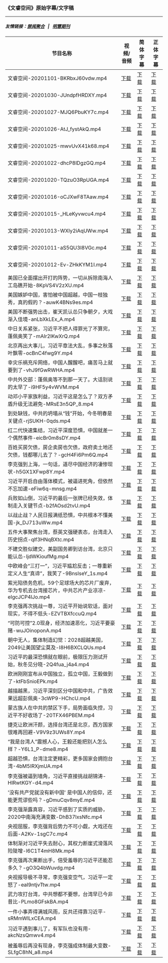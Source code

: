 ### 《文睿空间》原始字幕/文字稿
---
##### 友情链接：[禁闻聚合](https://github.com/gfw-breaker/banned-news) &nbsp;&nbsp;|&nbsp;&nbsp; [明慧期刊](https://github.com/gfw-breaker/mh-qikan) 
| 节目名称 | 视频/音频 | 简体字幕 | 正体字幕 |
|---|---|---|---|
| 文睿空间-20201101-BKRbxJ60vdw.mp4 | [下载](https://y2mate.com/zh-cn/search/BKRbxJ60vdw) | [下载](../channels/wenrui/_BKRbxJ60vdw.srt?raw=true) | [下载](../channels/wenrui/_BKRbxJ60vdw.tw.srt?raw=true) | 
| 文睿空间-20201030-JUndpfHRDXY.mp4 | [下载](https://y2mate.com/zh-cn/search/JUndpfHRDXY) | [下载](../channels/wenrui/_JUndpfHRDXY.srt?raw=true) | [下载](../channels/wenrui/_JUndpfHRDXY.tw.srt?raw=true) | 
| 文睿空间-20201027-MJQ6PbuKY7c.mp4 | [下载](https://y2mate.com/zh-cn/search/MJQ6PbuKY7c) | [下载](../channels/wenrui/_MJQ6PbuKY7c.srt?raw=true) | [下载](../channels/wenrui/_MJQ6PbuKY7c.tw.srt?raw=true) | 
| 文睿空间-20201026-AtJ_fystAkQ.mp4 | [下载](https://y2mate.com/zh-cn/search/AtJ_fystAkQ) | [下载](../channels/wenrui/_AtJ_fystAkQ.srt?raw=true) | [下载](../channels/wenrui/_AtJ_fystAkQ.tw.srt?raw=true) | 
| 文睿空间-20201025-mwvUvX41k68.mp4 | [下载](https://y2mate.com/zh-cn/search/mwvUvX41k68) | [下载](../channels/wenrui/_mwvUvX41k68.srt?raw=true) | [下载](../channels/wenrui/_mwvUvX41k68.tw.srt?raw=true) | 
| 文睿空间-20201022-dhcP8lDgzGQ.mp4 | [下载](https://y2mate.com/zh-cn/search/dhcP8lDgzGQ) | [下载](../channels/wenrui/_dhcP8lDgzGQ.srt?raw=true) | [下载](../channels/wenrui/_dhcP8lDgzGQ.tw.srt?raw=true) | 
| 文睿空间-20201020-TQzuO3RpUGA.mp4 | [下载](https://y2mate.com/zh-cn/search/TQzuO3RpUGA) | [下载](../channels/wenrui/_TQzuO3RpUGA.srt?raw=true) | [下载](../channels/wenrui/_TQzuO3RpUGA.tw.srt?raw=true) | 
| 文睿空间-20201016-oCJXwF8TAaw.mp4 | [下载](https://y2mate.com/zh-cn/search/oCJXwF8TAaw) | [下载](../channels/wenrui/_oCJXwF8TAaw.srt?raw=true) | [下载](../channels/wenrui/_oCJXwF8TAaw.tw.srt?raw=true) | 
| 文睿空间-20201015-_HLeKyvwcu4.mp4 | [下载](https://y2mate.com/zh-cn/search/_HLeKyvwcu4) | [下载](../channels/wenrui/__HLeKyvwcu4.srt?raw=true) | [下载](../channels/wenrui/__HLeKyvwcu4.tw.srt?raw=true) | 
| 文睿空间-20201013-WXly2iAqUWw.mp4 | [下载](https://y2mate.com/zh-cn/search/WXly2iAqUWw) | [下载](../channels/wenrui/_WXly2iAqUWw.srt?raw=true) | [下载](../channels/wenrui/_WXly2iAqUWw.tw.srt?raw=true) | 
| 文睿空间-20201011-aS5QU3l8VGc.mp4 | [下载](https://y2mate.com/zh-cn/search/aS5QU3l8VGc) | [下载](../channels/wenrui/_aS5QU3l8VGc.srt?raw=true) | [下载](../channels/wenrui/_aS5QU3l8VGc.tw.srt?raw=true) | 
| 文睿空间-20201012-Ev-ZHkKYM1I.mp4 | [下载](https://y2mate.com/zh-cn/search/Ev-ZHkKYM1I) | [下载](../channels/wenrui/_Ev-ZHkKYM1I.srt?raw=true) | [下载](../channels/wenrui/_Ev-ZHkKYM1I.tw.srt?raw=true) | 
| 美国已全面摆出开打的阵势，一切从拆除南海人工岛礁开始-8KpVS4V2zXU.mp4 | [下载](https://y2mate.com/zh-cn/search/8KpVS4V2zXU) | [下载](../channels/wenrui/_8KpVS4V2zXU.srt?raw=true) | [下载](../channels/wenrui/_8KpVS4V2zXU.tw.srt?raw=true) | 
| 美国嫉妒中国，害怕被中国超越，中国一枝独秀，真的假的？-auwK4BNs9es.mp4 | [下载](https://y2mate.com/zh-cn/search/auwK4BNs9es) | [下载](../channels/wenrui/_auwK4BNs9es.srt?raw=true) | [下载](../channels/wenrui/_auwK4BNs9es.tw.srt?raw=true) | 
| 美国不断强势出击，崔天凯认怂只争朝夕，大戏渐入佳境-anLbXkLEx_A.mp4 | [下载](https://y2mate.com/zh-cn/search/anLbXkLEx_A) | [下载](../channels/wenrui/_anLbXkLEx_A.srt?raw=true) | [下载](../channels/wenrui/_anLbXkLEx_A.tw.srt?raw=true) | 
| 中日关系紧张，习近平不把人得罪光了不算完，蓬佩奥笑了-mAIr2lKwXrQ.mp4 | [下载](https://y2mate.com/zh-cn/search/mAIr2lKwXrQ) | [下载](../channels/wenrui/_mAIr2lKwXrQ.srt?raw=true) | [下载](../channels/wenrui/_mAIr2lKwXrQ.tw.srt?raw=true) | 
| 北京再出大事儿，习近平章法大乱，多事之秋落叶飘零-ocBnC4fwg9Y.mp4 | [下载](https://y2mate.com/zh-cn/search/ocBnC4fwg9Y) | [下载](../channels/wenrui/_ocBnC4fwg9Y.srt?raw=true) | [下载](../channels/wenrui/_ocBnC4fwg9Y.tw.srt?raw=true) | 
| 幸灾乐祸充斥网络，中国人醒醒吧，痛苦马上就要到了-vhJ9fGwRWHA.mp4 | [下载](https://y2mate.com/zh-cn/search/vhJ9fGwRWHA) | [下载](../channels/wenrui/_vhJ9fGwRWHA.srt?raw=true) | [下载](../channels/wenrui/_vhJ9fGwRWHA.tw.srt?raw=true) | 
| 中共外交部：蓬佩奥等不到那一天了。大话别说的太早了-i9HF5y4vWVM.mp4 | [下载](https://y2mate.com/zh-cn/search/i9HF5y4vWVM) | [下载](../channels/wenrui/_i9HF5y4vWVM.srt?raw=true) | [下载](../channels/wenrui/_i9HF5y4vWVM.tw.srt?raw=true) | 
| 动邓小平家族利益，习近平这是怎么了？双方矛盾升级无法避免-MRsE3n5QP_8.mp4 | [下载](https://y2mate.com/zh-cn/search/MRsE3n5QP_8) | [下载](../channels/wenrui/_MRsE3n5QP_8.srt?raw=true) | [下载](../channels/wenrui/_MRsE3n5QP_8.tw.srt?raw=true) | 
| 到处缺钱，中共的坍塌从“钱”开始，今冬明春是关键点-rjSUKH-0qds.mp4 | [下载](https://y2mate.com/zh-cn/search/rjSUKH-0qds) | [下载](../channels/wenrui/_rjSUKH-0qds.srt?raw=true) | [下载](../channels/wenrui/_rjSUKH-0qds.tw.srt?raw=true) | 
| 红二代快速集结，习近平深度恐惧，中国就差一个偶然事件-eicBr0m8sDY.mp4 | [下载](https://y2mate.com/zh-cn/search/eicBr0m8sDY) | [下载](../channels/wenrui/_eicBr0m8sDY.srt?raw=true) | [下载](../channels/wenrui/_eicBr0m8sDY.tw.srt?raw=true) | 
| 百姓买房欠债，房企卖房也欠债，政府卖土地还欠债，钱都哪儿去了？-gcH4Fi6Pm6Q.mp4 | [下载](https://y2mate.com/zh-cn/search/gcH4Fi6Pm6Q) | [下载](../channels/wenrui/_gcH4Fi6Pm6Q.srt?raw=true) | [下载](../channels/wenrui/_gcH4Fi6Pm6Q.tw.srt?raw=true) | 
| 李克强到上海，一句话，道尽中国经济的凄惨现状-h5GX1XFwp8Y.mp4 | [下载](https://y2mate.com/zh-cn/search/h5GX1XFwp8Y) | [下载](../channels/wenrui/_h5GX1XFwp8Y.srt?raw=true) | [下载](../channels/wenrui/_h5GX1XFwp8Y.tw.srt?raw=true) | 
| 习近平开启自由落体模式，被逼进死角，但依然不忘加速-eFiw6q-mnsg.mp4 | [下载](https://y2mate.com/zh-cn/search/eFiw6q-mnsg) | [下载](../channels/wenrui/_eFiw6q-mnsg.srt?raw=true) | [下载](../channels/wenrui/_eFiw6q-mnsg.tw.srt?raw=true) | 
| 兵败如山倒，习近平的最后一张牌已经失效，体制走入关键节点-b2fAOsd2tvU.mp4 | [下载](https://y2mate.com/zh-cn/search/b2fAOsd2tvU) | [下载](../channels/wenrui/_b2fAOsd2tvU.srt?raw=true) | [下载](../channels/wenrui/_b2fAOsd2tvU.tw.srt?raw=true) | 
| 以战止战？人民日报满纸恐惧，中共根本不懂美国-jk_DJ713uWw.mp4 | [下载](https://y2mate.com/zh-cn/search/jk_DJ713uWw) | [下载](../channels/wenrui/_jk_DJ713uWw.srt?raw=true) | [下载](../channels/wenrui/_jk_DJ713uWw.tw.srt?raw=true) | 
| 五件大事聚焦台湾，蔡英文强硬表态，台湾走入历史拐点-qlf3HNqBXtc.mp4 | [下载](https://y2mate.com/zh-cn/search/qlf3HNqBXtc) | [下载](../channels/wenrui/_qlf3HNqBXtc.srt?raw=true) | [下载](../channels/wenrui/_qlf3HNqBXtc.tw.srt?raw=true) | 
| 不建交胜似建交，美副国务卿到访台湾，北京只能认怂-IjdWKioufMg.mp4 | [下载](https://y2mate.com/zh-cn/search/IjdWKioufMg) | [下载](../channels/wenrui/_IjdWKioufMg.srt?raw=true) | [下载](../channels/wenrui/_IjdWKioufMg.tw.srt?raw=true) | 
| 中欧峰会“三打一”，习近平尴尬反击；一尊重新定义人生“真谛”，我笑了-9BnsIseY_1s.mp4 | [下载](https://y2mate.com/zh-cn/search/9BnsIseY_1s) | [下载](../channels/wenrui/_9BnsIseY_1s.srt?raw=true) | [下载](../channels/wenrui/_9BnsIseY_1s.tw.srt?raw=true) | 
| 紫光陷债务危机，59个足球场大的芯片厂废弃，华为专机去台湾接芯片，中共芯片产业凉凉-eIgcJCP4lJo.mp4 | [下载](https://y2mate.com/zh-cn/search/eIgcJCP4lJo) | [下载](../channels/wenrui/_eIgcJCP4lJo.srt?raw=true) | [下载](../channels/wenrui/_eIgcJCP4lJo.tw.srt?raw=true) | 
| 李克强再次挑战一尊，习近平开始说软话，面对现实，不得不低头-EZVTBXfccuQ.mp4 | [下载](https://y2mate.com/zh-cn/search/EZVTBXfccuQ) | [下载](../channels/wenrui/_EZVTBXfccuQ.srt?raw=true) | [下载](../channels/wenrui/_EZVTBXfccuQ.tw.srt?raw=true) | 
| “可防可控”2.0现身，经济加速恶化，习近平要豪赌-wuJOinoponA.mp4 | [下载](https://y2mate.com/zh-cn/search/wuJOinoponA) | [下载](../channels/wenrui/_wuJOinoponA.srt?raw=true) | [下载](../channels/wenrui/_wuJOinoponA.tw.srt?raw=true) | 
| 朝中无人，集体制造幻觉：2028超越美国，2049让美国望尘莫及-I8H6BXCLQUs.mp4 | [下载](https://y2mate.com/zh-cn/search/I8H6BXCLQUs) | [下载](../channels/wenrui/_I8H6BXCLQUs.srt?raw=true) | [下载](../channels/wenrui/_I8H6BXCLQUs.tw.srt?raw=true) | 
| 习近平的最深恐惧就在眼前，极限压力测试开始，秋冬见分晓-2Q4fua_j4a4.mp4 | [下载](https://y2mate.com/zh-cn/search/2Q4fua_j4a4) | [下载](../channels/wenrui/_2Q4fua_j4a4.srt?raw=true) | [下载](../channels/wenrui/_2Q4fua_j4a4.tw.srt?raw=true) | 
| 欧洲刚刚宣布从中国独立，孤立中国，王毅做到了-ktFbSnioEPk.mp4 | [下载](https://y2mate.com/zh-cn/search/ktFbSnioEPk) | [下载](../channels/wenrui/_ktFbSnioEPk.srt?raw=true) | [下载](../channels/wenrui/_ktFbSnioEPk.tw.srt?raw=true) | 
| 越描越黑，习近平深刻区分中国和中共，广告效果远超彭佩奥-3cWP9-HChcU.mp4 | [下载](https://y2mate.com/zh-cn/search/3cWP9-HChcU) | [下载](../channels/wenrui/_3cWP9-HChcU.srt?raw=true) | [下载](../channels/wenrui/_3cWP9-HChcU.tw.srt?raw=true) | 
| 蒙古族人在中共的禁区下手，局势面临失控，习近平不好收场了-20TFX46PBEM.mp4 | [下载](https://y2mate.com/zh-cn/search/20TFX46PBEM) | [下载](../channels/wenrui/_20TFX46PBEM.srt?raw=true) | [下载](../channels/wenrui/_20TFX46PBEM.tw.srt?raw=true) | 
| 捷克让欧洲汗颜，选择台湾还是北京，西方国家很难再回避-V9V9z3UWs8Y.mp4 | [下载](https://y2mate.com/zh-cn/search/V9V9z3UWs8Y) | [下载](../channels/wenrui/_V9V9z3UWs8Y.srt?raw=true) | [下载](../channels/wenrui/_V9V9z3UWs8Y.tw.srt?raw=true) | 
| “我是台湾人”震撼人心，王毅还能把别人怎么样？-Y6L1_P-dme8.mp4 | [下载](https://y2mate.com/zh-cn/search/Y6L1_P-dme8) | [下载](../channels/wenrui/_Y6L1_P-dme8.srt?raw=true) | [下载](../channels/wenrui/_Y6L1_P-dme8.tw.srt?raw=true) | 
| 超越恐惧，台湾注定更精彩，更多国家会拥抱台湾-4bM5IRXjmUA.mp4 | [下载](https://y2mate.com/zh-cn/search/4bM5IRXjmUA) | [下载](../channels/wenrui/_4bM5IRXjmUA.srt?raw=true) | [下载](../channels/wenrui/_4bM5IRXjmUA.tw.srt?raw=true) | 
| 李克强被逼到墙角，习近平直接挑战胡锦涛-HlRwtKGY-d4.mp4 | [下载](https://y2mate.com/zh-cn/search/HlRwtKGY-d4) | [下载](../channels/wenrui/_HlRwtKGY-d4.srt?raw=true) | [下载](../channels/wenrui/_HlRwtKGY-d4.tw.srt?raw=true) | 
| '没有共产党就没有新中国' 是中国人的信仰，还能更荒谬些吗？-gDmuCqv8myE.mp4 | [下载](https://y2mate.com/zh-cn/search/gDmuCqv8myE) | [下载](../channels/wenrui/_gDmuCqv8myE.srt?raw=true) | [下载](../channels/wenrui/_gDmuCqv8myE.tw.srt?raw=true) | 
| 李克强渐露真容，习近平感到了实质的威胁，2020中南海充满变数-DhB37lxsNfc.mp4 | [下载](https://y2mate.com/zh-cn/search/DhB37lxsNfc) | [下载](../channels/wenrui/_DhB37lxsNfc.srt?raw=true) | [下载](../channels/wenrui/_DhB37lxsNfc.tw.srt?raw=true) | 
| 央视屈服，李克强背后势力不可小觑，大戏还在后面-A2Kv-1sgC7c.mp4 | [下载](https://y2mate.com/zh-cn/search/A2Kv-1sgC7c) | [下载](../channels/wenrui/_A2Kv-1sgC7c.srt?raw=true) | [下载](../channels/wenrui/_A2Kv-1sgC7c.tw.srt?raw=true) | 
| 体制渐对习近平失去耐心，其权力断崖式滑落风险陡增-l6C1T4mH8Mk.mp4 | [下载](https://y2mate.com/zh-cn/search/l6C1T4mH8Mk) | [下载](../channels/wenrui/_l6C1T4mH8Mk.srt?raw=true) | [下载](../channels/wenrui/_l6C1T4mH8Mk.tw.srt?raw=true) | 
| 李克强再次果断出手，倍受羞辱的习近平还能忍多久？-gO3Q4bWuvdg.mp4 | [下载](https://y2mate.com/zh-cn/search/gO3Q4bWuvdg) | [下载](../channels/wenrui/_gO3Q4bWuvdg.srt?raw=true) | [下载](../channels/wenrui/_gO3Q4bWuvdg.tw.srt?raw=true) | 
| 央视报导极不寻常，李克强变空气，习近平一定怒了-eaI9ntjvTtw.mp4 | [下载](https://y2mate.com/zh-cn/search/eaI9ntjvTtw) | [下载](../channels/wenrui/_eaI9ntjvTtw.srt?raw=true) | [下载](../channels/wenrui/_eaI9ntjvTtw.tw.srt?raw=true) | 
| 武力攻打台湾，中共想都不要想，台湾早已今非昔比-PLmo8GFskBA.mp4 | [下载](https://y2mate.com/zh-cn/search/PLmo8GFskBA) | [下载](../channels/wenrui/_PLmo8GFskBA.srt?raw=true) | [下载](../channels/wenrui/_PLmo8GFskBA.tw.srt?raw=true) | 
| 一件小事弄得满城风雨，反共还得靠习近平-sRMmWlLxCEA.mp4 | [下载](https://y2mate.com/zh-cn/search/sRMmWlLxCEA) | [下载](../channels/wenrui/_sRMmWlLxCEA.srt?raw=true) | [下载](../channels/wenrui/_sRMmWlLxCEA.tw.srt?raw=true) | 
| 习近平遇到事儿了，有军队也没有用-akcNzsQmwv4.mp4 | [下载](https://y2mate.com/zh-cn/search/akcNzsQmwv4) | [下载](../channels/wenrui/_akcNzsQmwv4.srt?raw=true) | [下载](../channels/wenrui/_akcNzsQmwv4.tw.srt?raw=true) | 
| 被羞辱后再没有现身，李克强成体制最大变数-SLfgC8hN_a8.mp4 | [下载](https://y2mate.com/zh-cn/search/SLfgC8hN_a8) | [下载](../channels/wenrui/_SLfgC8hN_a8.srt?raw=true) | [下载](../channels/wenrui/_SLfgC8hN_a8.tw.srt?raw=true) | 
